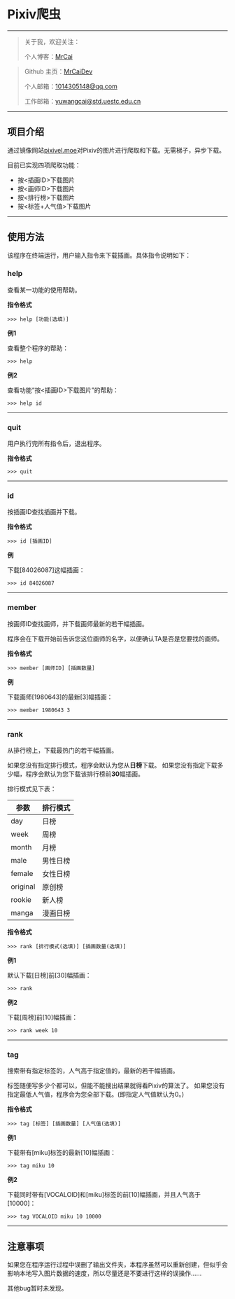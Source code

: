 # Pixiv爬虫

---

> 关于我，欢迎关注：
>
> 个人博客：[MrCai](https://mrcai.space)

> Github 主页：[MrCaiDev](https://github.com/MrCai-starter)
>
> 个人邮箱：1014305148@qq.com
>
> 工作邮箱：yuwangcai@std.uestc.edu.cn

---

## 项目介绍

通过镜像网站[pixivel.moe](https://pixivel.moe/)对Pixiv的图片进行爬取和下载。无需梯子，异步下载。

目前已实现四项爬取功能：

- 按<插画ID>下载图片
- 按<画师ID>下载图片
- 按<排行榜>下载图片
- 按<标签+人气值>下载图片

---

## 使用方法

该程序在终端运行，用户输入指令来下载插画。具体指令说明如下：

### help

查看某一功能的使用帮助。

**指令格式**

`>>> help [功能(选填)]`

**例1**

查看整个程序的帮助：

`>>> help`

**例2**

查看功能“按<插画ID>下载图片”的帮助：

`>>> help id`

---

### quit

用户执行完所有指令后，退出程序。

**指令格式**

`>>> quit`

---

### id

按插画ID查找插画并下载。

**指令格式**

`>>> id [插画ID]`

**例**

下载[84026087]这幅插画：

`>>> id 84026087`

---

### member

按画师ID查找画师，并下载画师最新的若干幅插画。

程序会在下载开始前告诉您这位画师的名字，以便确认TA是否是您要找的画师。

**指令格式**

`>>> member [画师ID] [插画数量]`

**例**

下载画师[1980643]的最新[3]幅插画：

`>>> member 1980643 3`

---

### rank

从排行榜上，下载最热门的若干幅插画。

如果您没有指定排行模式，程序会默认为您从**日榜**下载。
如果您没有指定下载多少幅，程序会默认为您下载该排行榜前**30**幅插画。

排行模式见下表：

| 参数     | 排行模式 |
| -------- | -------- |
| day      | 日榜     |
| week     | 周榜     |
| month    | 月榜     |
| male     | 男性日榜 |
| female   | 女性日榜 |
| original | 原创榜   |
| rookie   | 新人榜   |
| manga    | 漫画日榜 |

**指令格式**

`>>> rank [排行模式(选填)] [插画数量(选填)]`

**例1**

默认下载[日榜]前[30]幅插画：

`>>> rank`

**例2**

下载[周榜]前[10]幅插画：

`>>> rank week 10`

---

### tag

搜索带有指定标签的，人气高于指定值的，最新的若干幅插画。

标签随便写多少个都可以，但能不能搜出结果就得看Pixiv的算法了。
如果您没有指定最低人气值，程序会为您全部下载。(即指定人气值默认为0。)

**指令格式**

`>>> tag [标签] [插画数量] [人气值(选填)]`

**例1**

下载带有[miku]标签的最新[10]幅插画：

`>>> tag miku 10`

**例2**

下载同时带有[VOCALOID]和[miku]标签的前[10]幅插画，并且人气高于[10000]：

`>>> tag VOCALOID miku 10 10000`

---

## 注意事项

如果您在程序运行过程中误删了输出文件夹，本程序虽然可以重新创建，但似乎会影响本地写入图片数据的速度，所以尽量还是不要进行这样的误操作......

其他bug暂时未发现。
